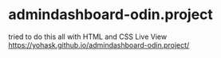 # admindashboard-odin.project
tried to do this all with HTML and CSS
Live View <br>
https://yohask.github.io/admindashboard-odin.project/
